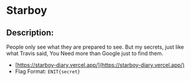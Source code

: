 # Starboy


## Description: 
People only see what they are prepared to see. But my secrets, just like what Travis said, You Need more than Google just to find them.

- [https://starboy-diary.vercel.app/](https://starboy-diary.vercel.app/)
- Flag Format: `ENIT{secret}`